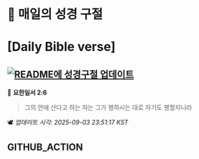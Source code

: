 # 🙏 매일의 성경 구절
# [Daily Bible verse]
## [![README에 성경구절 업데이트](https://github.com/DONGSUKA/first_test/actions/workflows/update-readme-bible.yml/badge.svg)](https://github.com/DONGSUKA/first_test/actions/workflows/update-readme-bible.yml)
<!-- START_BIBLE_VERSE -->
📖 **요한일서 2:6**
> 그의 안에 산다고 하는 자는 그가 행하시는 대로 자기도 행할지니라

🕊️ _업데이트 시각: 2025-09-03 23:51:17 KST_
  <!-- END_BIBLE_VERSE -->
## GITHUB_ACTION
